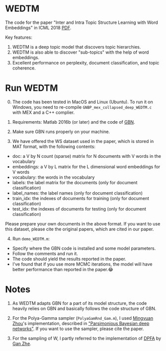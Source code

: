 # WEDTM

The code for the paper "Inter and Intra Topic Structure Learning with Word Embeddings" in ICML 2018 [PDF](http://proceedings.mlr.press/v80/zhao18a/zhao18a.pdf).

Key features:

1. WEDTM is a deep topic model that discovers topic hierarchies. 
2. WEDTM is also able to discover "sub-topics" with the help of word embeddings.
3. Excellent performance on perplexity, document classification, and topic coherence.

# Run WEDTM

0. The code has been tested in MacOS and Linux (Ubuntu). To run it on Windows, you need to re-compile ```GNBP_mex_collapsed_deep_WEDTM.c``` with MEX and a C++ complier.

1. Requirements: Matlab 2016b (or later) and the code of [GBN](https://github.com/mingyuanzhou/GBN).

2. Make sure GBN runs properly on your machine. 

3. We have offered the WS dataset used in the paper, which is stored in MAT format, with the following contents:
- doc: a V by N count (sparse) matrix for N documents with V words in the vocabulary
- embeddings: a V by L matrix for the L dimensional word embeddings for V words
- vocabulary: the words in the vocabulary
- labels: the label matrix for the documents (only for document classification)
- label_names: the label names (only for document classification)
- train_idx: the indexes of documents for training (only for document classification)
- test_idx: the indexes of documents for testing (only for document classification)

Please prepare your own documents in the above format. If you want to use this dataset, please cite the original papers, which are cited in our paper.

4. Run ```demo_WEDTM.m```:
- Specify where the GBN code is installed and some model parameters.
- Follow the comments and run it.
- The code should yield the results reported in the paper.
- I've found that if you use more MCMC iterations, the model will have better performance than reported in the paper.😂

# Notes

1. As WEDTM adapts GBN for a part of its model structure, the code heavily relies on GBN and basically follows the code structure of GBN.

2. For the Polya-Gamma sampler (```PolyaGamRnd_Gam.m```), I used [Mingyuan Zhou](https://mingyuanzhou.github.io)'s implementation, described in  ["Parsimonious Bayesian deep networks"](https://arxiv.org/abs/1805.08719). If you want to use the sampler, please cite the paper. 

3. For the sampling of W, I partly referred to the implementation of [DPFA](https://github.com/zhegan27/dpfa_icml2015) by [Gan Zhe](https://zhegan27.github.io).

